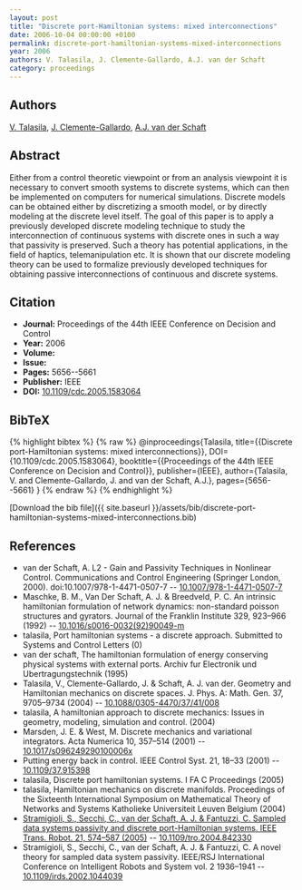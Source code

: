 ```yaml
---
layout: post
title: "Discrete port-Hamiltonian systems: mixed interconnections"
date: 2006-10-04 00:00:00 +0100
permalink: discrete-port-hamiltonian-systems-mixed-interconnections
year: 2006
authors: V. Talasila, J. Clemente-Gallardo, A.J. van der Schaft
category: proceedings
---
```

 
## Authors
[V. Talasila](authors/viswanath-talasila), [J. Clemente-Gallardo](authors/j-clemente-gallardo), [A.J. van der Schaft](authors/arjan-van-der-schaft)
 
## Abstract
Either from a control theoretic viewpoint or from an analysis viewpoint it is necessary to convert smooth systems to discrete systems, which can then be implemented on computers for numerical simulations. Discrete models can be obtained either by discretizing a smooth model, or by directly modeling at the discrete level itself. The goal of this paper is to apply a previously developed discrete modeling technique to study the interconnection of continuous systems with discrete ones in such a way that passivity is preserved. Such a theory has potential applications, in the field of haptics, telemanipulation etc. It is shown that our discrete modeling theory can be used to formalize previously developed techniques for obtaining passive interconnections of continuous and discrete systems.
 
## Citation
- **Journal:** Proceedings of the 44th IEEE Conference on Decision and Control
- **Year:** 2006
- **Volume:** 
- **Issue:** 
- **Pages:** 5656--5661
- **Publisher:** IEEE
- **DOI:** [10.1109/cdc.2005.1583064](https://doi.org/10.1109/cdc.2005.1583064)
 
## BibTeX
{% highlight bibtex %}
{% raw %}
@inproceedings{Talasila,
  title={{Discrete port-Hamiltonian systems: mixed interconnections}},
  DOI={10.1109/cdc.2005.1583064},
  booktitle={{Proceedings of the 44th IEEE Conference on Decision and Control}},
  publisher={IEEE},
  author={Talasila, V. and Clemente-Gallardo, J. and van der Schaft, A.J.},
  pages={5656--5661}
}
{% endraw %}
{% endhighlight %}
 
[Download the bib file]({{ site.baseurl }}/assets/bib/discrete-port-hamiltonian-systems-mixed-interconnections.bib)
 
## References
- van der Schaft, A. L2 - Gain and Passivity Techniques in Nonlinear Control. Communications and Control Engineering (Springer London, 2000). doi:10.1007/978-1-4471-0507-7 -- [10.1007/978-1-4471-0507-7](https://doi.org/10.1007/978-1-4471-0507-7)
- Maschke, B. M., Van Der Schaft, A. J. & Breedveld, P. C. An intrinsic hamiltonian formulation of network dynamics: non-standard poisson structures and gyrators. Journal of the Franklin Institute 329, 923–966 (1992) -- [10.1016/s0016-0032(92)90049-m](https://doi.org/10.1016/s0016-0032(92)90049-m)
- talasila, Port hamiltonian systems - a discrete approach. Submitted to Systems and Control Letters (0)
- van der schaft, The hamiltonian formulation of energy conserving physical systems with external ports. Archiv fur Electronik und Ubertragungstechnik (1995)
- Talasila, V., Clemente-Gallardo, J. & Schaft, A. J. van der. Geometry and Hamiltonian mechanics on discrete spaces. J. Phys. A: Math. Gen. 37, 9705–9734 (2004) -- [10.1088/0305-4470/37/41/008](https://doi.org/10.1088/0305-4470/37/41/008)
- talasila, A hamiltonian approach to discrete mechanics: Issues in geometry, modeling, simulation and control. (2004)
- Marsden, J. E. & West, M. Discrete mechanics and variational integrators. Acta Numerica 10, 357–514 (2001) -- [10.1017/s096249290100006x](https://doi.org/10.1017/s096249290100006x)
- Putting energy back in control. IEEE Control Syst. 21, 18–33 (2001) -- [10.1109/37.915398](https://doi.org/10.1109/37.915398)
- talasila, Discrete port hamiltonian systems. I FA C Proceedings (2005)
- talasila, Hamiltonian mechanics on discrete manifolds. Proceedings of the Sixteenth International Symposium on Mathematical Theory of Networks and Systems Katholieke Universiteit Leuven Belgium (2004)
- [Stramigioli, S., Secchi, C., van der Schaft, A. J. & Fantuzzi, C. Sampled data systems passivity and discrete port-Hamiltonian systems. IEEE Trans. Robot. 21, 574–587 (2005)](sampled-data-systems-passivity-and-discrete-port-hamiltonian-systems) -- [10.1109/tro.2004.842330](https://doi.org/10.1109/tro.2004.842330)
- Stramigioli, S., Secchi, C., van der Schaft, A. J. & Fantuzzi, C. A novel theory for sampled data system passivity. IEEE/RSJ International Conference on Intelligent Robots and System vol. 2 1936–1941 -- [10.1109/irds.2002.1044039](https://doi.org/10.1109/irds.2002.1044039)

